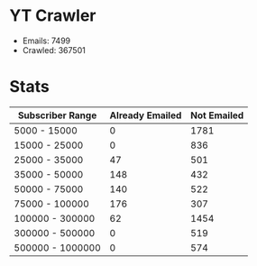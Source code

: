 # YT Crawler
- Emails: 7499
- Crawled: 367501

# Stats
| Subscriber Range  | Already Emailed | Not Emailed |
|-------|-------|-------|
| 5000 - 15000 | 0 | 1781 |
| 15000 - 25000 | 0 | 836 |
| 25000 - 35000 | 47 | 501 |
| 35000 - 50000 | 148 | 432 |
| 50000 - 75000 | 140 | 522 |
| 75000 - 100000 | 176 | 307 |
| 100000 - 300000 | 62 | 1454 |
| 300000 - 500000 | 0 | 519 |
| 500000 - 1000000 | 0 | 574 |
